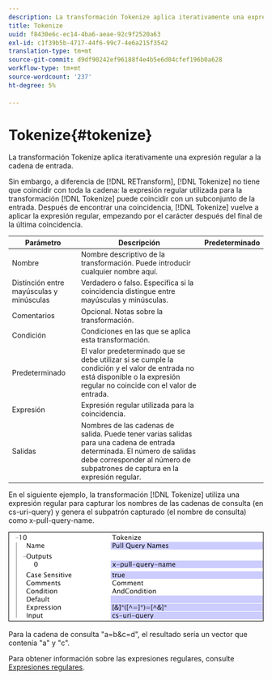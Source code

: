 ```yaml
---
description: La transformación Tokenize aplica iterativamente una expresión regular a la cadena de entrada.
title: Tokenize
uuid: f8430e6c-ec14-4ba6-aeae-92c9f2520a63
exl-id: c1f39b5b-4717-44f6-99c7-4e6a215f3542
translation-type: tm+mt
source-git-commit: d9df90242ef96188f4e4b5e6d04cfef196b0a628
workflow-type: tm+mt
source-wordcount: '237'
ht-degree: 5%

---
```


# Tokenize{#tokenize}

La transformación Tokenize aplica iterativamente una expresión regular a la cadena de entrada.

Sin embargo, a diferencia de [!DNL RETransform], [!DNL Tokenize] no tiene que coincidir con toda la cadena: la expresión regular utilizada para la transformación [!DNL Tokenize] puede coincidir con un subconjunto de la entrada. Después de encontrar una coincidencia, [!DNL Tokenize] vuelve a aplicar la expresión regular, empezando por el carácter después del final de la última coincidencia.

| Parámetro | Descripción | Predeterminado |
|---|---|---|
| Nombre | Nombre descriptivo de la transformación. Puede introducir cualquier nombre aquí. |  |
| Distinción entre mayúsculas y minúsculas | Verdadero o falso. Especifica si la coincidencia distingue entre mayúsculas y minúsculas. |  |
| Comentarios | Opcional. Notas sobre la transformación. |  |
| Condición | Condiciones en las que se aplica esta transformación. |  |
| Predeterminado | El valor predeterminado que se debe utilizar si se cumple la condición y el valor de entrada no está disponible o la expresión regular no coincide con el valor de entrada. |  |
| Expresión | Expresión regular utilizada para la coincidencia. |  |
| Salidas | Nombres de las cadenas de salida. Puede tener varias salidas para una cadena de entrada determinada. El número de salidas debe corresponder al número de subpatrones de captura en la expresión regular. |  |

En el siguiente ejemplo, la transformación [!DNL Tokenize] utiliza una expresión regular para capturar los nombres de las cadenas de consulta (en cs-uri-query) y genera el subpatrón capturado (el nombre de consulta) como x-pull-query-name.

![](assets/cfg_TransformationType_Tokenize.png)

Para la cadena de consulta &quot;a=b&amp;c=d&quot;, el resultado sería un vector que contenía &quot;a&quot; y &quot;c&quot;.

Para obtener información sobre las expresiones regulares, consulte [Expresiones regulares](../../../../../home/c-dataset-const-proc/c-reg-exp.md#concept-070077baa419475094ef0469e92c5b9c).
